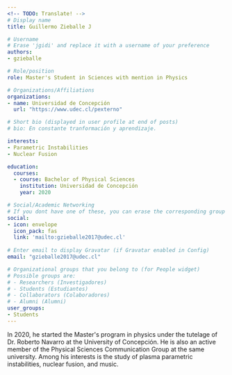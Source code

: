 ```yaml
---
<!-- TODO: Translate! -->
# Display name
title: Guillermo Zieballe J

# Username
# Erase 'jgidi' and replace it with a username of your preference
authors:
- gzieballe

# Role/position
role: Master's Student in Sciences with mention in Physics

# Organizations/Affiliations
organizations:
- name: Universidad de Concepción
  url: "https://www.udec.cl/pexterno"

# Short bio (displayed in user profile at end of posts)
# bio: En constante tranformación y aprendizaje.

interests:
- Parametric Instabilities
- Nuclear Fusion

education:
  courses:
  - course: Bachelor of Physical Sciences
    institution: Universidad de Concepción
    year: 2020

# Social/Academic Networking
# If you dont have one of these, you can erase the corresponding group
social:
- icon: envelope
  icon_pack: fas
  link: 'mailto:gzieballe2017@udec.cl'
  
# Enter email to display Gravatar (if Gravatar enabled in Config)
email: "gzieballe2017@udec.cl"

# Organizational groups that you belong to (for People widget)
# Possible groups are:
# - Researchers (Investigadores)
# - Students (Estudiantes)
# - Collaborators (Colaboradores)
# - Alumni (Alumni)
user_groups:
- Students
---
```


In 2020, he started the Master's program in physics under the tutelage
of Dr. Roberto Navarro at the University of Concepción. He is also an
active member of the Physical Sciences Communication Group at the same
university. Among his interests is the study of plasma parametric
instabilities, nuclear fusion, and music.
